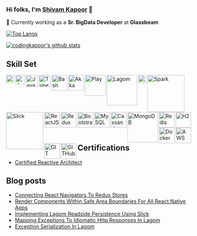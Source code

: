 ### Hi folks, I'm [Shivam Kapoor](http://shivamkapoor.com/) 👋

🔭 Currently working as a **Sr. BigData Developer** at **Glassbeam**

<!--
**codingkapoor/codingkapoor** is a ✨ _special_ ✨ repository because its `README.md` (this file) appears on your GitHub profile.

Here are some ideas to get you started:

- 🔭 I’m currently working on ...
- 🌱 I’m currently learning ...
- 👯 I’m looking to collaborate on ...
- 🤔 I’m looking for help with ...
- 💬 Ask me about ...
- 📫 How to reach me: ...
- 😄 Pronouns: ...
- ⚡ Fun fact: ...
-->

[![Top Langs](https://github-readme-stats.vercel.app/api/top-langs/?username=codingkapoor&layout=compact)](https://github.com/anuraghazra/github-readme-stats) 

[![codingkapoor's github stats](https://github-readme-stats.vercel.app/api?username=codingkapoor&show_icons=true&count_private=true)](https://github.com/anuraghazra/github-readme-stats)

## Skill Set
[<img align="left" alt="Scala" width="22px" src="https://cdn.svgporn.com/logos/scala.svg" />](https://www.scala-lang.org/) 
[<img align="left" alt="Java" width="25px" src="https://cdn.svgporn.com/logos/java.svg" />](https://www.java.com/en/)
[<img align="left" alt="Javascript" width="32px" src="https://cdn.svgporn.com/logos/javascript.svg" />](https://developer.mozilla.org/en-US/docs/Web/JavaScript)
[<img align="left" alt="Typescript" width="32px" src="https://cdn.svgporn.com/logos/typescript-icon.svg" />](https://www.typescriptlang.org/)
[<img align="left" alt="Bash" width="42px" src="https://cdn.svgporn.com/logos/bash.svg" />](https://www.gnu.org/software/bash/)
[<img align="left" alt="Akka" width="42px" src="https://cdn.svgporn.com/logos/akka.svg" />](https://akka.io/)
[<img align="left" alt="Play" width="56px" src="https://cdn.svgporn.com/logos/play.svg" />](https://www.playframework.com/)
[<img align="left" alt="Lagom" width="82px" src="https://i0.wp.com/blog.knoldus.com/wp-content/uploads/2019/03/lagom.png" />](https://www.lagomframework.com/)
[<img align="left" alt="Kafka" width="22px" src="https://cdn.svgporn.com/logos/kafka-icon.svg" />](https://kafka.apache.org/)
[<img align="left" alt="Spark" width="100px" src="https://www.inovex.de/blog/wp-content/uploads/2016/12/spark.png" />](https://spark.apache.org/)
[<img align="left" alt="Slick" width="100px" src="https://miro.medium.com/max/300/1*SwYtZXf5Uujs9teTDuZpdA.jpeg" />](http://scala-slick.org/)
[<img align="left" alt="ReactJS" width="42px" src="https://cdn.svgporn.com/logos/react.svg" />](https://reactjs.org/)
[<img align="left" alt="Redux" width="42px" src="https://cdn.svgporn.com/logos/redux.svg" />](https://redux.js.org/)
[<img align="left" alt="Bootstrap" width="42px" src="https://cdn.svgporn.com/logos/bootstrap.svg" />](https://getbootstrap.com/)
[<img align="left" alt="MySQL" width="42px" src="https://cdn.svgporn.com/logos/mysql.svg" />](https://www.mysql.com/)
[<img align="left" alt="Cassandra" width="42px" src="https://cdn.svgporn.com/logos/cassandra.svg" />](https://cassandra.apache.org/)
[<img align="left" alt="MongoDB" width="82px" src="https://cdn.svgporn.com/logos/mongodb.svg" />](https://www.mongodb.com/)
[<img align="left" alt="Redis" width="42px" src="https://cdn.svgporn.com/logos/redis.svg" />](https://redis.io/)
[<img align="left" alt="H2" width="42px" src="https://www.h2database.com/html/images/db-64-t.png" />](https://www.h2database.com/html/main.html)
[<img align="left" alt="Docker" width="42px" src="https://cdn.svgporn.com/logos/docker-icon.svg" />](https://www.docker.com/)
[<img align="left" alt="AWS" width="42px" src="https://cdn.svgporn.com/logos/aws.svg" />](https://aws.amazon.com/)
[<img align="left" alt="GIT" width="42px" src="https://cdn.svgporn.com/logos/git-icon.svg" />](https://git-scm.com/)
[<img align="left" alt="GITHub" width="42px" src="https://cdn.svgporn.com/logos/github-icon.svg" />](https://github.com/)


<br></br>
<br></br>
<br></br>

## Certifications

- [Certified Reactive Architect](https://certification.mettl.com/lightbend/applicant/result/download-certificate?key=eK0d0i9D25CV30Nb56GxRA%3D%3D)

## Blog posts
<!-- BLOG-POST-LIST:START -->
- [Connecting React Navigators To Redux Stores](http://www.shivamkapoor.com/blogs/technology/2020/01/28/connecting-react-navigators-to-redux-stores/)
- [Render Components Within Safe Area Boundaries For All React Native Apps](http://www.shivamkapoor.com/blogs/technology/2019/11/08/render-components-within-safe-area-boundaries-for-all-react-native-apps/)
- [Implementing Lagom Readside Persistence Using Slick](http://www.shivamkapoor.com/blogs/technology/2019/10/01/implementing-lagom-readside-persistence-using-slick/)
- [Mapping Exceptions To Idiomatic Http Responses In Lagom](http://www.shivamkapoor.com/blogs/technology/2019/09/05/mapping-exceptions-to-idiomatic-http-responses-in-lagom/)
- [Exception Serialization In Lagom](http://www.shivamkapoor.com/blogs/technology/2019/08/15/exception-serialization-in-lagom/)
<!-- BLOG-POST-LIST:END -->

